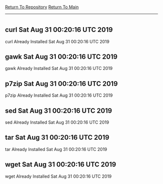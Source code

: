 [Return To Repository](https://github.com/deathbybandaid/piholeparser/)
[Return To Main](https://github.com/deathbybandaid/piholeparser/blob/master/RecentRunLogs/Mainlog.md)
____________________________________
# 
## curl Sat Aug 31 00:20:16 UTC 2019
curl Already Installed Sat Aug 31 00:20:16 UTC 2019
## gawk Sat Aug 31 00:20:16 UTC 2019
gawk Already Installed Sat Aug 31 00:20:16 UTC 2019
## p7zip Sat Aug 31 00:20:16 UTC 2019
p7zip Already Installed Sat Aug 31 00:20:16 UTC 2019
## sed Sat Aug 31 00:20:16 UTC 2019
sed Already Installed Sat Aug 31 00:20:16 UTC 2019
## tar Sat Aug 31 00:20:16 UTC 2019
tar Already Installed Sat Aug 31 00:20:16 UTC 2019
## wget Sat Aug 31 00:20:16 UTC 2019
wget Already Installed Sat Aug 31 00:20:16 UTC 2019
